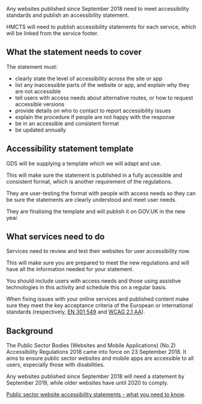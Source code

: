 
Any websites published since September 2018 need to meet accessibility standards and publish an accessibility statement.

HMCTS will need to publish accessibility statements for each service, which will be linked from the service footer.

## What the statement needs to cover

The statement must:

- clearly state the level of accessibility across the site or app
- list any inaccessible parts of the website or app, and explain why they are not accessible
- tell users with access needs about alternative routes, or how to request accessible versions
- provide details on who to contact to report accessibility issues
- explain the procedure if people are not happy with the response
- be in an accessible and consistent format
- be updated annually


## Accessibility statement template

GDS will be supplying a template which we will adapt and use.

This will make sure the statement is published in a fully accessible and consistent format, which is another requirement of the regulations.

They are user-testing the format with people with access needs so they can be sure the statements are clearly understood and meet user needs.

They are finalising the template and will publish it on GOV.UK in the new year.

## What services need to do

Services need to review and test their websites for user accessibility now.

This will make sure you are prepared to meet the new regulations and will have all the information needed for your statement.

You should include users with access needs and those using assistive technologies in this activity and schedule this on a regular basis.

When fixing issues with your online services and published content make sure they meet the key acceptance criteria of the European or international standards (respectively, [EN 301 549](http://mandate376.standards.eu/standard) and [WCAG 2.1 AA](https://www.w3.org/TR/WCAG21/)).


## Background

The Public Sector Bodies (Websites and Mobile Applications) (No.2) Accessibility Regulations 2018 came into force on 23 September 2018. It aims to ensure public sector websites and mobile apps are accessible to all users, especially those with disabilities.

Any websites published since September 2018 will need a statement by September 2019, while older websites have until 2020 to comply.

[Public sector website accessibility statements - what you need to know](https://gds.blog.gov.uk/2018/11/21/public-sector-website-accessibility-statements-what-you-need-to-know/).
